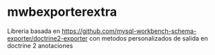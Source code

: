 # mwbexporterextra
Libreria basada en https://github.com/mysql-workbench-schema-exporter/doctrine2-exporter con metodos personalizados de salida en doctrine 2 anotaciones
